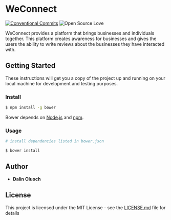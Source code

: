 # WeConnect
[![Conventional Commits](https://img.shields.io/badge/Conventional%20Commits-1.0.0-yellow.svg)](https://conventionalcommits.org) ![Open Source Love](https://badges.frapsoft.com/os/mit/mit.svg?v=102)

WeConnect provides a platform that brings businesses and individuals together. This platform creates awareness for businesses and gives the users the ability to write reviews about the businesses they have interacted with.  

## Getting Started

These instructions will get you a copy of the project up and running on your local machine for development and testing purposes. 

### Install

```sh
$ npm install -g bower
```

Bower depends on [Node.js](http://nodejs.org/) and [npm](http://npmjs.org/).

### Usage

```sh
# install dependencies listed in bower.json

$ bower install
```

## Author

* **Dalin Oluoch** 

## License

This project is licensed under the MIT License - see the [LICENSE.md](LICENSE.md) file for details